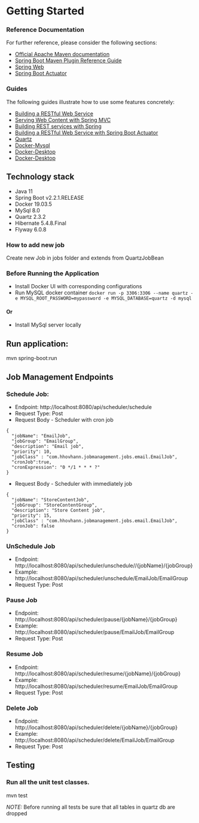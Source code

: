 # Getting Started

### Reference Documentation
For further reference, please consider the following sections:

* [Official Apache Maven documentation](https://maven.apache.org/guides/index.html)
* [Spring Boot Maven Plugin Reference Guide](https://docs.spring.io/spring-boot/docs/2.2.1.RELEASE/maven-plugin/)
* [Spring Web](https://docs.spring.io/spring-boot/docs/2.2.1.RELEASE/reference/htmlsingle/#boot-features-developing-web-applications)
* [Spring Boot Actuator](https://docs.spring.io/spring-boot/docs/2.2.1.RELEASE/reference/htmlsingle/#production-ready)

### Guides
The following guides illustrate how to use some features concretely:

* [Building a RESTful Web Service](https://spring.io/guides/gs/rest-service/)
* [Serving Web Content with Spring MVC](https://spring.io/guides/gs/serving-web-content/)
* [Building REST services with Spring](https://spring.io/guides/tutorials/bookmarks/)
* [Building a RESTful Web Service with Spring Boot Actuator](https://spring.io/guides/gs/actuator-service/)
* [Quartz](http://www.quartz-scheduler.org/downloads/)
* [Docker-Mysql](https://hub.docker.com/_/mysql)
* [Docker-Desktop](https://www.docker.com/products/docker-desktop)
* [Docker-Desktop](https://www.docker.com/products/docker-desktop)

## Technology stack
* Java 11
* Spring Boot v2.2.1.RELEASE
* Docker 19.03.5
* MySql 8.0
* Quartz 2.3.2
* Hibernate 5.4.8.Final
* Flyway 6.0.8

### How to add new job
Create new Job in jobs folder and extends from QuartzJobBean

### Before Running the Application

* Install Docker UI with corresponding configurations
* Run MySQL docker container ```docker run -p 3306:3306 --name quartz -e MYSQL_ROOT_PASSWORD=mypassword -e MYSQL_DATABASE=quartz -d mysql```

#### Or
* Install MySql server locally

## Run application:
mvn spring-boot:run

## Job Management Endpoints

### Schedule Job:

* Endpoint:  http://localhost:8080/api/scheduler/schedule
* Request Type: Post
* Request Body - Scheduler with cron job

```
{
  "jobName": "EmailJob",
  "jobGroup": "EmailGroup",
  "description": "Email job",
  "priority": 10,
  "jobClass" : "com.hhovhann.jobmanagement.jobs.email.EmailJob",
  "cronJob":true,
  "cronExpression": "0 */1 * * * ?"
}
```

* Request Body - Scheduler with immediately job

```
{
  "jobName": "StoreContentJob",
  "jobGroup": "StoreContentGroup",
  "description": "Store Content job",
  "priority": 15,
  "jobClass" : "com.hhovhann.jobmanagement.jobs.email.EmailJob",
  "cronJob": false
}
```

### UnSchedule Job
* Endpoint:  http://localhost:8080/api/scheduler/unschedule//{jobName}/{jobGroup}
* Example:   http://localhost:8080/api/scheduler/unschedule/EmailJob/EmailGroup
* Request Type: Post

### Pause Job
* Endpoint:  http://localhost:8080/api/scheduler/pause/{jobName}/{jobGroup}
* Example:   http://localhost:8080/api/scheduler/pause/EmailJob/EmailGroup
* Request Type: Post

### Resume Job
* Endpoint:  http://localhost:8080/api/scheduler/resume/{jobName}/{jobGroup}
* Example:   http://localhost:8080/api/scheduler/resume/EmailJob/EmailGroup
* Request Type: Post

### Delete Job
* Endpoint:  http://localhost:8080/api/scheduler/delete/{jobName}/{jobGroup}
* Example:   http://localhost:8080/api/scheduler/delete/EmailJob/EmailGroup
* Request Type: Post

## Testing
### Run all the unit test classes.
mvn test

*NOTE:* Before running all tests be sure that all tables in quartz db are dropped